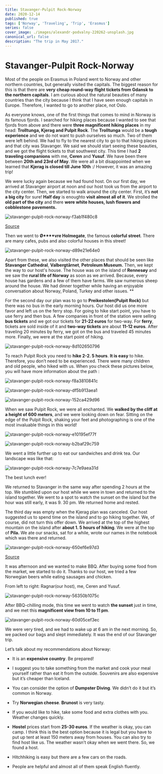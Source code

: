 ```yaml
---
title: Stavanger-Pulpit Rock-Norway
date: 2020-12-14
published: true
tags: ['Norway', 'Traveling', 'Trip', 'Erasmus']
series: false
cover_image: ./images/alexandr-podvalny-220262-unsplash.jpg
canonical_url: false
description: "The trip in May 2017."
---
```


Stavanger-Pulpit Rock-Norway
============================

Most of the people on Erasmus in Poland went to Norway and other northern countries, but generally visited the capitals. The biggest reason for this is that there are **very** **cheap round-way flight tickets from Gdansk to the northern capitals**. I am curious about the natural beauties of many countries than the city because I think that I have seen enough capitals in Europe. Therefore, I wanted to go to another place, not Oslo.

As everyone knows, one of the first things that comes to mind in Norway is its famous fjords. I searched for hiking places because I wanted to see that fjords from above and there were **three magnificent hiking places** in my head: **Trolltunga, Kjerag and Pulpit Rock**. The **Trolltunga** would be a **tough experience** and we do not want to push ourselves so much. Two of them were left behind. We had to fly to the nearest city to go to that hiking places and that city was Stavanger. We said we should start seeing these beauties, and we got the flight tickets to that southwest city. This time I had **2 traveling companions** with me, **Ceren** and **Yusuf**. We have been there between **20th and 23rd of May**. We were all a bit disappointed when we learned that **Kjerag is closed till June 10th** :/ However, it was an amazing trip!

We were lucky again because we had found host. On our first day, we arrived at Stavanger airport at noon and our host took us from the airport to the city center. Then, we started to walk around the city center. First, it’s **not a big city** for sure! **Half day** is enoughto **visit almost all of it**. We strolled the **old part of the city** and there **were white houses, lush flowers and cobblestone pavements.**

![stavanger-pulpit-rock-norway-f3ab1f480c8](https://d1bvpoagx8hqbg.cloudfront.net/originals/stavanger-pulpit-rock-norway-f3ab1f480c8d76ce9b3cc191dc94cc95.jpg)

[Source](https://bredesigned.files.wordpress.com/2011/08/img_0477.jpg)

Then we went to **Ø****vre Holmegate**, the famous **colorful street**. There are many cafes, pubs and also colorful houses in this street!

![stavanger-pulpit-rock-norway-d89e21e64e0](https://d1bvpoagx8hqbg.cloudfront.net/originals/stavanger-pulpit-rock-norway-d89e21e64e00479bf2515447feee974a.jpg)

Apart from these, we also visited the other places that should be seen like **Stavanger Cathedral**, **Valbergt****å****rnet**, **Petroleum Museum.** Then, we kept the way to our host's house. The house was on the island of **Rennesøy** and we saw the **rural life of Norway** as soon as we arrived. Because, every house has gardens and a few of them have farms. We saw numerous sheep around the house. We had dinner together while having an enjoyable conversation about Norway, Poland, Turkey and other issues. \*\*

For the second day our plan was to go to **Preikestolen(Pulpit Rock)** but there was no bus in the early morning hours. Our host did us one more favor and left us on the ferry stop. For going to hike start point, you have to use ferry and then bus. A few companies in front of the station were selling **bus tickets** and we got our tickets for **21-22 euros** for two-way. For **ferry**, tickets are sold inside of it and **two-way tickets** are about **11-12 euros**. After traveling 20 minutes by ferry, we got on the bus and traveled 45 minutes more. Finally, we were at the start point of hiking.

![stavanger-pulpit-rock-norway-8d102650796](https://d1bvpoagx8hqbg.cloudfront.net/originals/stavanger-pulpit-rock-norway-8d1026507966bd9c10979497b7954add.jpg)

To reach Pulpit Rock you need to **hike 2-2. 5 hours**. **It is easy** to hike. Therefore, you don’t need to be experienced. There were many children and old people, who hiked with us. When you check these pictures below, you will have more information about the path :

![stavanger-pulpit-rock-norway-f8a3810841c](https://d1bvpoagx8hqbg.cloudfront.net/originals/stavanger-pulpit-rock-norway-f8a3810841c8798cf8a89ff219e81b63.jpg)

![stavanger-pulpit-rock-norway-df5b913aea1](https://d1bvpoagx8hqbg.cloudfront.net/originals/stavanger-pulpit-rock-norway-df5b913aea1c67bf353a2b5324036875.jpg)

![stavanger-pulpit-rock-norway-152ca429d96](https://d1bvpoagx8hqbg.cloudfront.net/originals/stavanger-pulpit-rock-norway-152ca429d9682f09a2744e201789cea9.jpg)

When we saw Pulpit Rock, we were all enchanted. We **walked by the cliff at a height of 600 meters**, and we were looking down on fear. Sitting on the edge of the Pulpit Rock, shaking your feet and photographing is one of the most invaluable things in this world!

![stavanger-pulpit-rock-norway-e10195ef77f](https://d1bvpoagx8hqbg.cloudfront.net/originals/stavanger-pulpit-rock-norway-e10195ef77f9863849566f207c6c43d1.jpg)

![stavanger-pulpit-rock-norway-b2baf29c759](https://d1bvpoagx8hqbg.cloudfront.net/originals/stavanger-pulpit-rock-norway-b2baf29c759dab704306a8b95ddf6ae8.jpg)

We went a little further up to eat our sandwiches and drink tea. Our landscape was like that:

![stavanger-pulpit-rock-norway-7c7e9aea31d](https://d1bvpoagx8hqbg.cloudfront.net/originals/stavanger-pulpit-rock-norway-7c7e9aea31d295021fbb56351d3d7d51.jpg)

The best lunch ever!

We returned to Stavanger in the same way after spending 2 hours at the top. We stumbled upon our host while we were in town and returned to the island together. We went to a spot to watch the sunset on the island but the hour was still early, it was 9. 30 pm. We returned home and rested.

The third day was empty when the Kjerag plan was canceled. Our host suggested us to spend time on the island and to go hiking together. We, of course, did not turn this offer down. We arrived at the top of the highest mountain on the island after **about 1. 5 hours of hiking**. We were at the top of **Pila.** We ate our snacks, sat for a while, wrote our names in the notebook which was there and returned.

![stavanger-pulpit-rock-norway-650ef6e97d3](https://d1bvpoagx8hqbg.cloudfront.net/originals/stavanger-pulpit-rock-norway-650ef6e97d3a99afa992f5167fae46b8.jpg)

[Source](http://static.panoramio.com/photos/large/15869236.jpg)

It was afternoon and we wanted to make BBQ. After buying some food from the market, we started to do it. Thanks to our host, we tried a few Norwegian beers while eating sausages and chicken.

From left to right: Ragnar(our host), me, Ceren and Yusuf.

![stavanger-pulpit-rock-norway-56350b1075c](https://d1bvpoagx8hqbg.cloudfront.net/originals/stavanger-pulpit-rock-norway-56350b1075caab23e4f00daab13722cf.jpg)

After BBQ-chilling mode, this time we went to watch **the sunset** just in time, and we met this **magnificent view from 10 to 11 pm**.

![stavanger-pulpit-rock-norway-60d05cef3ec](https://d1bvpoagx8hqbg.cloudfront.net/originals/stavanger-pulpit-rock-norway-60d05cef3ec7cfd57e8686e05638d9f1.jpg)

We were very tired, and we had to wake up at 6 am in the next morning. So, we packed our bags and slept immediately. It was the end of our Stavanger trip.

Let’s talk about my recommendations about Norway:

*   It is an **expensive country**. Be prepared!
*   I suggest you to take something from the market and cook your meal yourself rather than eat it from the outside. Souvenirs are also expensive but it’s cheaper than Iceland.
*   You can consider the option of **Dumpster Diving**. We didn’t do it but it’s common in Norway.
*   Try **Norwegian cheese**. **Brunost** is very tasty.
*   If you would like to hike, take some food and extra clothes with you. Weather changes quickly.
*   **Hostel** prices start from **25-30 euros**. If the weather is okay, you can camp. I think this is the best option because it is legal but you have to put up tent at least 150 meters away from houses. You can also try to find host like us. The weather wasn’t okay when we went there. So, we found a host.

*   Hitchhiking is easy but there are a few cars on the roads.
*   People are helpful and almost all of them speak English fluently.
